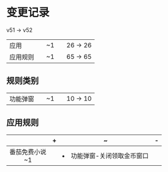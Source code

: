 # 变更记录

v51 -> v52

||||||
|-|:-:|:-:|:-:|:-:|
|应用||~1||26 -> 26|
|应用规则||~1||65 -> 65|

## 规则类别

||||||
|-|:-:|:-:|:-:|:-:|
|功能弹窗||~1||10 -> 10|

## 应用规则

||+|~|-|
|:-:|-|-|-|
|番茄免费小说<br>~1||<li>功能弹窗-关闭领取金币窗口||
